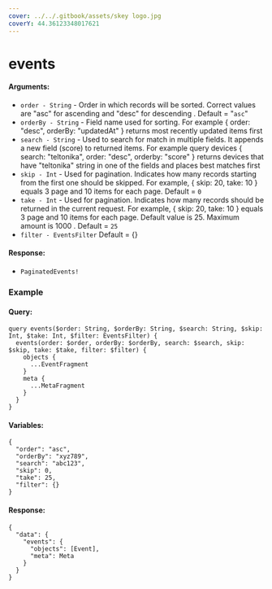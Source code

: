 ```yaml
---
cover: ../../.gitbook/assets/skey logo.jpg
coverY: 44.36123348017621
---
```


# events

#### Arguments:

* `order - String` - Order in which records will be sorted. Correct values are "asc" for ascending and "desc" for descending . Default = "`asc`"
* `orderBy - String` - Field name used for sorting. For example { order: "desc", orderBy: "updatedAt" } returns most recently updated items first
* `search - String` - Used to search for match in multiple fields. It appends a new field (score) to returned items. For example query devices { search: "teltonika", order: "desc", orderby: "score" } returns devices that have "teltonika" string in one of the fields and places best matches first
* `skip - Int` - Used for pagination. Indicates how many records starting from the first one should be skipped. For example, { skip: 20, take: 10 } equals 3 page and 10 items for each page. Default = `0`
* `take - Int` - Used for pagination. Indicates how many records should be returned in the current request. For example, { skip: 20, take: 10 } equals 3 page and 10 items for each page. Default value is 25. Maximum amount is 1000 . Default = `25`
* `filter - EventsFilter` Default = {}

#### Response:

* `PaginatedEvents!`

### Example

#### Query:

```
query events($order: String, $orderBy: String, $search: String, $skip: Int, $take: Int, $filter: EventsFilter) {
  events(order: $order, orderBy: $orderBy, search: $search, skip: $skip, take: $take, filter: $filter) {
    objects {
      ...EventFragment
    }
    meta {
      ...MetaFragment
    }
  }
}
```

#### Variables:

```
{
  "order": "asc",
  "orderBy": "xyz789",
  "search": "abc123",
  "skip": 0,
  "take": 25,
  "filter": {}
}
```

#### Response:

```
{
  "data": {
    "events": {
      "objects": [Event],
      "meta": Meta
    }
  }
}
```
